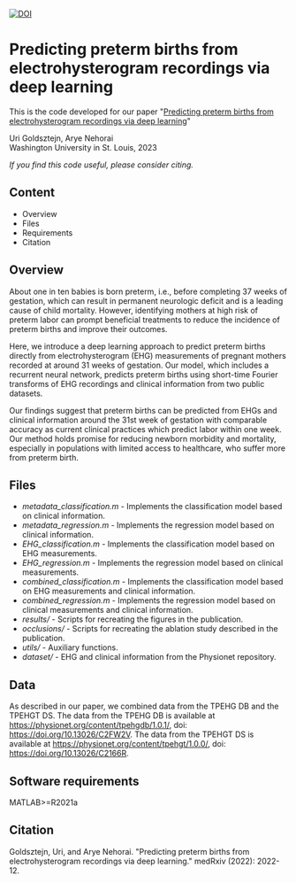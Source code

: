 [![DOI](https://zenodo.org/badge/630230253.svg)](https://zenodo.org/badge/latestdoi/630230253)

# Predicting preterm births from electrohysterogram recordings via deep learning

This is the code developed for our paper "[Predicting preterm births from electrohysterogram recordings via deep learning](https://www.medrxiv.org/content/10.1101/2022.12.25.22283937v1)"  

Uri Goldsztejn, Arye Nehorai  
Washington University in St. Louis, 2023

*If you find this code useful, please consider citing.*

## Content
* Overview
* Files
* Requirements
* Citation

## Overview

About one in ten babies is born preterm, i.e., before completing 37 weeks of gestation, which can result in permanent neurologic deficit and is a leading cause of child mortality. However, identifying mothers at high risk of preterm labor can prompt beneficial treatments to reduce the incidence of preterm births and improve their outcomes.

Here, we introduce a deep learning approach to predict preterm births directly from electrohysterogram (EHG) measurements of pregnant mothers recorded at around 31 weeks of gestation. Our model, which includes a recurrent neural network, predicts preterm births using short-time Fourier transforms of EHG recordings and clinical information from two public datasets. 

Our findings suggest that preterm births can be predicted from EHGs and clinical information around the 31st week of gestation with comparable accuracy as current clinical practices which predict labor within one week. Our method holds promise for reducing newborn morbidity and mortality, especially in populations with limited access to healthcare, who suffer more from preterm birth.



## Files

* *metadata_classification.m* - Implements the classification model based on clinical information.
* *metadata_regression.m* - Implements the regression model based on clinical information.
* *EHG_classification.m* - Implements the classification model based on EHG measurements.
* *EHG_regression.m* - Implements the regression model based on clinical measurements.
* *combined_classification.m* - Implements the classification model based on EHG measurements and clinical information.
* *combined_regression.m* - Implements the regression model based on clinical measurements and clinical information.
* *results/* - Scripts for recreating the figures in the publication.
* *occlusions/* - Scripts for recreating the ablation study described in the publication.
* *utils/* - Auxiliary functions.
* *dataset/* - EHG and clinical information from the Physionet repository.

## Data

As described in our paper, we combined data from the TPEHG DB and the TPEHGT DS.
The data from the TPEHG DB is available at https://physionet.org/content/tpehgdb/1.0.1/, doi: https://doi.org/10.13026/C2FW2V.
The data from the TPEHGT DS is available at https://physionet.org/content/tpehgt/1.0.0/, doi: https://doi.org/10.13026/C2166R.

## Software requirements

MATLAB>=R2021a 

## Citation

Goldsztejn, Uri, and Arye Nehorai. "Predicting preterm births from electrohysterogram recordings via deep learning." medRxiv (2022): 2022-12.
